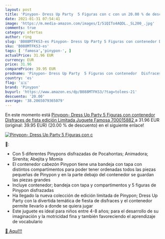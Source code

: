 ```yaml
---
layout: post
title: 'Pinypon- Dress Up Party  5 Figuras con c con un 20.00 % de descuento'
date: 2021-01-31 07:54:41
image: 'https://m.media-amazon.com/images/I/51QITo4AQDL._SL200_.jpg'
comments: true
category: ofertas
author: ring
slug: 'B088MTFKS3-es Pinypon- Dress Up Party 5 Figuras con contenedor Disfraces...'
sku: 'B088MTFKS3-es'
tags: [ 'famosa','pinypon-', ]
actualPrice: 31.96 EUR
currency: EUR
price: 31.96
comparePrice: 39.95 EUR
prodname: 'Pinypon- Dress Up Party  5 Figuras con contenedor  Disfraces de fista  edición Limitada  Juguete  Famosa 700015882 '
country: 'es'
flag: '🇪🇸'
brand: 'Pinypon'
buyurl: 'https://www.amazon.es/dp/B088MTFKS3/?tag=tolees-21'
descuento: '20.00'
average: '38.2065079365079'
---
```


En este momento está [Pinypon- Dress Up Party  5 Figuras con contenedor  Disfraces de fista  edición Limitada  Juguete  Famosa 700015882 ](https://www.amazon.es/dp/B088MTFKS3/?tag=tolees-21) a 31.96 EUR (original: 39.95 EUR) (20.00 %  de descuento) en el siguiente enlace!

[![Pinypon- Dress Up Party  5 Figuras con c](https://m.media-amazon.com/images/I/51QITo4AQDL._SL200_.jpg)](https://www.amazon.es/dp/B088MTFKS3/?tag=tolees-21)

🔎:

- Con 5 diferentes Pinypons disfrazadas de Pocahontas; Animadora; Sirenita; Abejita y Momia
- El contenedor cabezón Pinypon tiene una bandeja con tapa con distintos compartimentos para poder tener ordenadas todos las piezas pequeñas de Pinypon y en la parte debajo del contenedor se guardan las piezas grandes
- Incluye contenedor; bandeja con tapa y compartimentos y 5 figuras de Pinypon disfrazadas
- Ha llegado la nueva colección de edición limitada de Pinypon; Dress Up Party con la divertida temática de fiesta de disfraces y el contenedor permite llevarlo a donde se quiera jugar
- Este juguete es ideal para niños entre 4-8 años; para el desarrollo de su imaginación y la motricidad fina y también favoreciendo el aprendizaje de vocabulario

[🛒 Aquí!!!](https://www.amazon.es/dp/B088MTFKS3/?tag=tolees-21)
